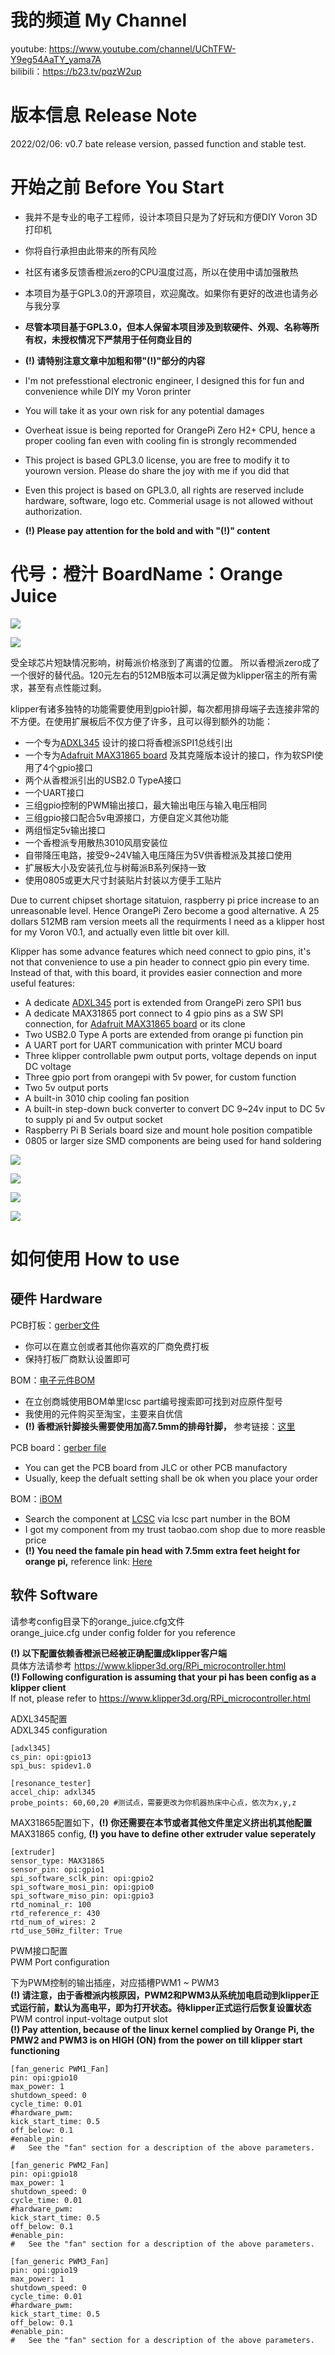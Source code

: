 # 我的频道 My Channel 
youtube: https://www.youtube.com/channel/UChTFW-Y9eg54AaTY_yama7A \
bilibili：https://b23.tv/pqzW2up

# 版本信息 Release Note
2022/02/06: v0.7 bate release version, passed function and stable test.

# 开始之前 Before You Start 
- 我并不是专业的电子工程师，设计本项目只是为了好玩和方便DIY Voron 3D打印机
- 你将自行承担由此带来的所有风险
- 社区有诸多反馈香橙派zero的CPU温度过高，所以在使用中请加强散热
- 本项目为基于GPL3.0的开源项目，欢迎魔改。如果你有更好的改进也请务必与我分享 
- **尽管本项目基于GPL3.0，但本人保留本项目涉及到软硬件、外观、名称等所有权，未授权情况下严禁用于任何商业目的**
- **(!) 请特别注意文章中加粗和带"(!)"部分的内容**

- I'm not prefesstional electronic engineer, I designed this for fun and convenience while DIY my Voron printer
- You will take it as your own risk for any potential damages
- Overheat issue is being reported for OrangePi Zero H2+ CPU, hence a proper cooling fan even with cooling fin is strongly recommended
- This project is based GPL3.0 license, you are free to modify it to yourown version. Please do share the joy with me if you did that
- Even this project is based on GPL3.0, all rights are reserved include hardware, software, logo etc. Commerial usage is not allowed without authorization.
- **(!) Please pay attention for the bold and with "(!)" content**

# 代号：橙汁 BoardName：Orange Juice

![](images/orange_juice_board_front_v0.7.png)  

![](images/orange_juice_board_back_v0.7.png)  

受全球芯片短缺情况影响，树莓派价格涨到了离谱的位置。
所以香橙派zero成了一个很好的替代品。120元左右的512MB版本可以满足做为klipper宿主的所有需求，甚至有点性能过剩。

klipper有诸多独特的功能需要使用到gpio针脚，每次都用排母端子去连接非常的不方便。在使用扩展板后不仅方便了许多，且可以得到额外的功能：
- 一个专为[ADXL345](https://www.adafruit.com/product/1231) 设计的接口将香橙派SPI1总线引出
- 一个专为[Adafruit MAX31865 board](https://www.adafruit.com/product/3328) 及其克隆版本设计的接口，作为软SPI使用了4个gpio接口
- 两个从香橙派引出的USB2.0 TypeA接口
- 一个UART接口
- 三组gpio控制的PWM输出接口，最大输出电压与输入电压相同
- 三组gpio接口配合5v电源接口，方便自定义其他功能
- 两组恒定5v输出接口
- 一个香橙派专用散热3010风扇安装位
- 自带降压电路，接受9~24V输入电压降压为5V供香橙派及其接口使用
- 扩展板大小及安装孔位与树莓派B系列保持一致
- 使用0805或更大尺寸封装贴片封装以方便手工贴片


Due to current chipset shortage sitatuion, raspberry pi price increase to an unreasonable level. 
Hence OrangePi Zero become a good alternative. A 25 dollars 512MB ram version meets all the requirments I need as a klipper host for my Voron V0.1, and actually even little bit over kill. 

Klipper has some advance features which need connect to gpio pins, it's not that convenience to use a pin header to connect gpio pin every time. Instead of that, with this board, it provides easier connection and more useful features:
- A dedicate [ADXL345](https://www.adafruit.com/product/1231) port is extended from OrangePi zero SPI1 bus
- A dedicate MAX31865 port connect to 4 gpio pins as a SW SPI connection, for [Adafruit MAX31865 board](https://www.adafruit.com/product/3328) or its clone
- Two USB2.0 Type A ports are extended from orange pi function pin
- A UART port for UART communication with printer MCU board
- Three klipper controllable pwm output ports, voltage depends on input DC voltage
- Three gpio port from orangepi with 5v power, for custom function
- Two 5v output ports
- A built-in 3010 chip cooling fan position
- A built-in step-down buck converter to convert DC 9~24v input to DC 5v to supply pi and 5v output socket
- Raspberry Pi B Serials board size and mount hole position compatible 
- 0805 or larger size SMD components are being used for hand soldering

![](images/top.png)  

![](images/back.png)  

![](images/front.png)  

![](images/bottom.png)  

# 如何使用 How to use
## 硬件 Hardware
PCB打板：[gerber文件](gerber/orange_juice_v0.7_gerber.zip)
- 你可以在嘉立创或者其他你喜欢的厂商免费打板
- 保持打板厂商默认设置即可

BOM：[电子元件BOM](bom/ibom.html)
- 在立创商城使用BOM单里lcsc part编号搜索即可找到对应原件型号
- 我使用的元件购买至淘宝，主要来自优信
- **(!) 香橙派针脚接头需要使用加高7.5mm的排母针脚，** 参考链接：[这里](https://item.taobao.com/item.htm?spm=a1z09.2.0.0.5abe2e8dp4SvIq&id=562698441144&_u=u181c59936e) 

PCB board：[gerber file](gerber/orange_juice_v0.7_gerber.zip)
- You can get the PCB board from JLC or other PCB manufactory 
- Usually, keep the defualt setting shall be ok when you place your order

BOM：[iBOM](bom/ibom.html)
- Search the component at [LCSC](https://lcsc.com/) via lcsc part number in the BOM
- I got my component from my trust taobao.com shop due to more reasble price 
- **(!) You need the famale pin head with 7.5mm extra feet height for orange pi,** reference link: [Here](https://item.taobao.com/item.htm?spm=a1z09.2.0.0.5abe2e8dp4SvIq&id=562698441144&_u=u181c59936e) 


## 软件 Software

请参考config目录下的orange_juice.cfg文件 \
orange_juice.cfg under config folder for you reference 

**(!) 以下配置依赖香橙派已经被正确配置成klipper客户端** \
具体方法请参考 https://www.klipper3d.org/RPi_microcontroller.html \
**(!) Following configuration is assuming that your pi has been config as a klipper client** \
If not, please refer to  https://www.klipper3d.org/RPi_microcontroller.html 

ADXL345配置 \
ADXL345 configuration 

```
[adxl345]
cs_pin: opi:gpio13
spi_bus: spidev1.0

[resonance_tester]
accel_chip: adxl345
probe_points: 60,60,20 #测试点，需要更改为你机器热床中心点，依次为x,y,z
```

MAX31865配置如下，**(!) 你还需要在本节或者其他文件里定义挤出机其他配置** \
MAX31865 config, **(!) you have to define other extruder value seperately** 

```
[extruder]
sensor_type: MAX31865
sensor_pin: opi:gpio1
spi_software_sclk_pin: opi:gpio2
spi_software_mosi_pin: opi:gpio0
spi_software_miso_pin: opi:gpio3
rtd_nominal_r: 100
rtd_reference_r: 430
rtd_num_of_wires: 2
rtd_use_50Hz_filter: True
```

PWM接口配置 \
PWM Port configuration

下为PWM控制的输出插座，对应插槽PWM1 ~ PWM3 \
**(!) 请注意，由于香橙派内核原因，PWM2和PWM3从系统加电启动到klipper正式运行前，默认为高电平，即为打开状态。待klipper正式运行后恢复设置状态** \
PWM control input-voltage output slot \
**(!) Pay attention, because of the linux kernel complied by Orange Pi, the PMW2 and PWM3 is on HIGH (ON) from the power on till klipper start functioning**
```
[fan_generic PWM1_Fan]
pin: opi:gpio10
max_power: 1
shutdown_speed: 0
cycle_time: 0.01
#hardware_pwm:
kick_start_time: 0.5
off_below: 0.1
#enable_pin:
#   See the "fan" section for a description of the above parameters.

[fan_generic PWM2_Fan]
pin: opi:gpio18
max_power: 1
shutdown_speed: 0
cycle_time: 0.01
#hardware_pwm:
kick_start_time: 0.5
off_below: 0.1
#enable_pin:
#   See the "fan" section for a description of the above parameters.

[fan_generic PWM3_Fan]
pin: opi:gpio19
max_power: 1
shutdown_speed: 0
cycle_time: 0.01
#hardware_pwm:
kick_start_time: 0.5
off_below: 0.1
#enable_pin:
#   See the "fan" section for a description of the above parameters.
```

